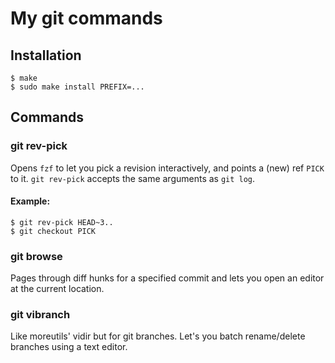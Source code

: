 # My git commands

## Installation
```console
$ make
$ sudo make install PREFIX=...
```

## Commands

### git rev-pick
Opens `fzf` to let you pick a revision interactively, and points a (new) ref `PICK` to it.
`git rev-pick` accepts the same arguments as `git log`.

#### Example:
```console
$ git rev-pick HEAD~3..
$ git checkout PICK
```

### git browse
Pages through diff hunks for a specified commit and lets you open an
editor at the current location.

### git vibranch
Like moreutils' vidir but for git branches. Let's you batch rename/delete branches using a text editor.
